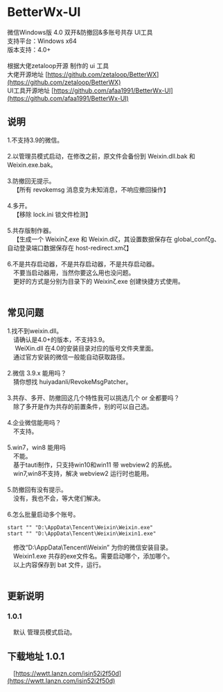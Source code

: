 # BetterWx-UI

微信Windows版 4.0 双开&防撤回&多账号共存 UI工具<br>
支持平台：Windows x64<br>
版本支持：4.0+<br>
<br>
根据大佬zetaloop开源 制作的 ui 工具<br>
大佬开源地址 [https://github.com/zetaloop/BetterWX](https://github.com/zetaloop/BetterWX)<br>
UI工具开源地址 [https://github.com/afaa1991/BetterWx-UI](https://github.com/afaa1991/BetterWx-UI)<br>

## 说明

1.不支持3.9的微信。<br><br>
2.以管理员模式启动，在修改之前，原文件会备份到 Weixin.dll.bak 和 Weixin.exe.bak。<br><br>
3.防撤回无提示。<br>
&emsp;【所有 revokemsg 消息变为未知消息，不响应撤回操作】<br><br>
4.多开。<br>
&emsp;【移除 lock.ini 锁文件检测】<br><br>
5.共存版制作器。<br>
&emsp;【生成一个 Weixinζ.exe 和 Weixin.dlζ，其设置数据保存在 global_confζg、自动登录端口数据保存在 host-redirect.xmζ】<br><br>
6.不是共存启动器，不是共存启动器，不是共存启动器。<br>
&emsp;不要当启动器用，当然你要这么用也没问题。<br>
&emsp;更好的方式是分别为目录下的 Weixinζ.exe 创建快捷方式使用。<br><br>

## 常见问题

1.找不到weixin.dll。<br>
&emsp;请确认是4.0+的版本，不支持3.9。<br>
&emsp; WeiXin.dll 在4.0的安装目录对应的版号文件夹里面。<br>
&emsp;通过官方安装的微信一般能自动获取路径。<br><br>
2.微信 3.9.x 能用吗？<br>
&emsp;猜你想找 huiyadanli/RevokeMsgPatcher。<br><br>
3.共存、多开、防撤回这几个特性我可以挑选几个 or 全都要吗？<br>
&emsp;除了多开是作为共存的前置条件，别的可以自己选。<br><br>
4.企业微信能用吗？<br>
&emsp;不支持。<br><br>
5.win7，win8 能用吗<br>
&emsp;不能。    <br>
&emsp;基于tauti制作，只支持win10和win11 带 webview2 的系统。<br>
&emsp;win7,win8不支持，解决 webview2 运行时也能用。<br><br>
5.防撤回有没有提示。<br>
&emsp;没有，我也不会，等大佬们解决。<br><br>
6.怎么批量启动多个账号。<br>
```
start "" "D:\AppData\Tencent\Weixin\Weixin.exe"
start "" "D:\AppData\Tencent\Weixin\Weixin1.exe"
```
&emsp;修改“D:\AppData\Tencent\Weixin” 为你的微信安装目录。<br>
&emsp;Weixin1.exe 共存的exe文件名。需要启动哪个，添加哪个。<br>
&emsp;以上内容保存到 bat 文件，运行。<br><br>

## 更新说明

### 1.0.1

&emsp;默认 管理员模式启动。 <br>

## 下载地址 1.0.1
&emsp;[https://wwtt.lanzn.com/isin52i2f50d](https://wwtt.lanzn.com/isin52i2f50d)
